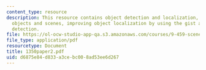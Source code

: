 ```yaml
---
content_type: resource
description: This resource contains object detection and localization, features for
  objects and scenes, improving object localization by using the gist and object presence
  detection.
file: https://ol-ocw-studio-app-qa.s3.amazonaws.com/courses/9-459-scene-understanding-symposium-spring-2006/d6875e84d833a3cebc008ad53ee6d267_1350paper2.pdf
file_type: application/pdf
resourcetype: Document
title: 1350paper2.pdf
uid: d6875e84-d833-a3ce-bc00-8ad53ee6d267
---
```


